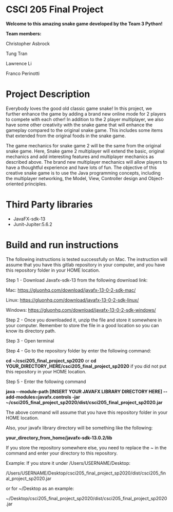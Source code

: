 # CSCI 205 Final Project
  **Welcome to this amazing snake game developed by the Team 3 Python!**
  
  **Team members:**
  
  Christopher Asbrock
  
  Tung Tran
  
  Lawrence Li
  
  Franco Perinotti
  
# Project Description

Everybody loves the good old classic game snake! 
In this project, we further enhance the game by adding a brand new online mode for 2 players to compete with each other! 
In addition to the 2 player multiplayer, we also have some other creativity with the snake game that will
enhance the gameplay compared to the original snake game. This includes some items that extended
from the original foods in the snake game. 

The game mechanics for snake game 2 will be the same from the original snake game. Here, Snake game 2 multiplayer will extend the basic, original mechanics and add interesting features and multiplayer mechanics as described above. 
The brand new multiplayer mechanics will allow players to have a thoughtful experience and have lots of fun.
The objective of this creative snake game is to use the Java programming concepts, including the multiplayer networking,
the Model, View, Controller design and Object-oriented principles. 

# Third Party libraries 

+ JavaFX-sdk-13
+ Junit-Jupiter:5.6.2

# Build and run instructions

The following instructions is tested successfully on Mac. 
The instruction will assume that you have this gitlab repository in your computer,
and you have this repository folder in your HOME location. 

Step 1 - Download Javafx-sdk-13 from the following download link:

Mac:
https://gluonhq.com/download/javafx-13-0-2-sdk-mac/

Linux:
https://gluonhq.com/download/javafx-13-0-2-sdk-linux/

Windows:
https://gluonhq.com/download/javafx-13-0-2-sdk-windows/


Step 2 - Once you downloaded it, unzip the file and store it somewhere in your computer.
Remember to store the file in a good location so you can know its directory path. 

Step 3 - Open terminal

Step 4 - Go to the repository folder by enter the following command:

**cd ~/csci205_final_project_sp2020** or **cd YOUR_DIRECTORY_HERE/csci205_final_project_sp2020** if you did not put
this repository in your HOME location.


Step 5 - Enter the following command



**java --module-path [INSERT YOUR JAVAFX LIBRARY DIRECTORY HERE] --add-modules=javafx.controls -jar ~/csci205_final_project_sp2020/dist/csci205_final_project_sp2020.jar**



The above command will assume that you have this repository folder in your HOME location. 

Also, your javafx library directory will be something like the following:



**your_directory_from_home/javafx-sdk-13.0.2/lib**



If you store the repository somewhere else, you need to replace the ~ in the command and enter your directory to this repository. 



Example: If you store it under /Users/USERNAME/Desktop:


/Users/USERNAME/Desktop/csci205_final_project_sp2020/dist/csci205_final_project_sp2020.jar


or for ~/Desktop as an example:


~/Desktop/csci205_final_project_sp2020/dist/csci205_final_project_sp2020.jar



 